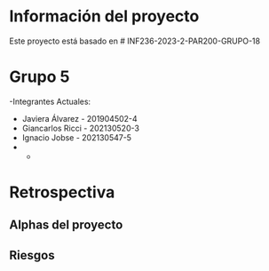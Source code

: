 # Información del proyecto
Este proyecto está basado en # INF236-2023-2-PAR200-GRUPO-18

# Grupo 5
-Integrantes Actuales: 

* Javiera Álvarez - 201904502-4
* Giancarlos Ricci - 202130520-3
* Ignacio Jobse - 202130547-5 
*   - 

# Retrospectiva

## Alphas del proyecto

## Riesgos 
